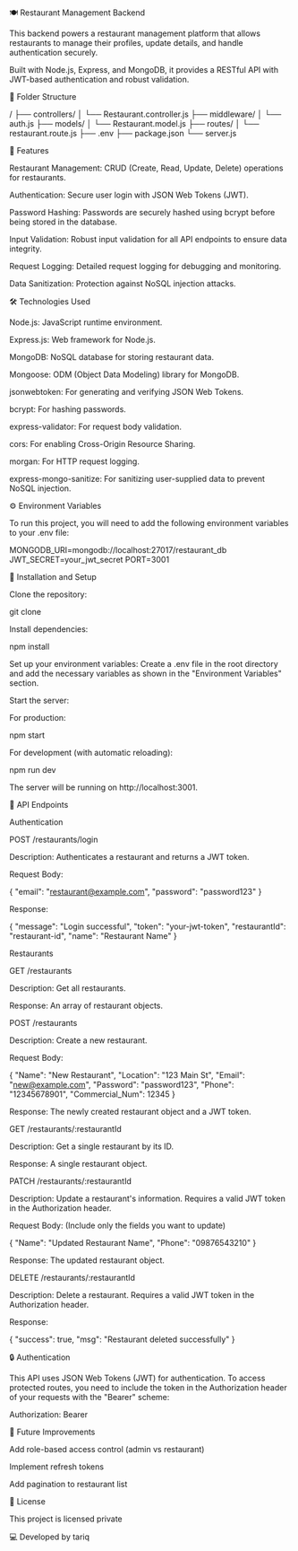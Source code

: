 🍽️ Restaurant Management Backend

This backend powers a restaurant management platform that allows restaurants to manage their profiles, update details, and handle authentication securely.

Built with Node.js, Express, and MongoDB, it provides a RESTful API with JWT-based authentication and robust validation.

📁 Folder Structure

/
├── controllers/
│   └── Restaurant.controller.js
├── middleware/
│   └── auth.js
├── models/
│   └── Restaurant.model.js
├── routes/
│   └── restaurant.route.js
├── .env
├── package.json
└── server.js


🚀 Features

Restaurant Management: CRUD (Create, Read, Update, Delete) operations for restaurants.

Authentication: Secure user login with JSON Web Tokens (JWT).

Password Hashing: Passwords are securely hashed using bcrypt before being stored in the database.

Input Validation: Robust input validation for all API endpoints to ensure data integrity.

Request Logging: Detailed request logging for debugging and monitoring.

Data Sanitization: Protection against NoSQL injection attacks.

🛠️ Technologies Used

Node.js: JavaScript runtime environment.

Express.js: Web framework for Node.js.

MongoDB: NoSQL database for storing restaurant data.

Mongoose: ODM (Object Data Modeling) library for MongoDB.

jsonwebtoken: For generating and verifying JSON Web Tokens.

bcrypt: For hashing passwords.

express-validator: For request body validation.

cors: For enabling Cross-Origin Resource Sharing.

morgan: For HTTP request logging.

express-mongo-sanitize: For sanitizing user-supplied data to prevent NoSQL injection.

⚙️ Environment Variables

To run this project, you will need to add the following environment variables to your .env file:

MONGODB_URI=mongodb://localhost:27017/restaurant_db
JWT_SECRET=your_jwt_secret
PORT=3001


🧩 Installation and Setup

Clone the repository:

git clone <repository-url>


Install dependencies:

npm install


Set up your environment variables:
Create a .env file in the root directory and add the necessary variables as shown in the "Environment Variables" section.

Start the server:

For production:

npm start


For development (with automatic reloading):

npm run dev


The server will be running on http://localhost:3001.

🔗 API Endpoints

Authentication

POST /restaurants/login

Description: Authenticates a restaurant and returns a JWT token.

Request Body:

{
  "email": "restaurant@example.com",
  "password": "password123"
}


Response:

{
  "message": "Login successful",
  "token": "your-jwt-token",
  "restaurantId": "restaurant-id",
  "name": "Restaurant Name"
}


Restaurants

GET /restaurants

Description: Get all restaurants.

Response: An array of restaurant objects.

POST /restaurants

Description: Create a new restaurant.

Request Body:

{
  "Name": "New Restaurant",
  "Location": "123 Main St",
  "Email": "new@example.com",
  "Password": "password123",
  "Phone": "12345678901",
  "Commercial_Num": 12345
}


Response: The newly created restaurant object and a JWT token.

GET /restaurants/:restaurantId

Description: Get a single restaurant by its ID.

Response: A single restaurant object.

PATCH /restaurants/:restaurantId

Description: Update a restaurant's information. Requires a valid JWT token in the Authorization header.

Request Body: (Include only the fields you want to update)

{
  "Name": "Updated Restaurant Name",
  "Phone": "09876543210"
}


Response: The updated restaurant object.

DELETE /restaurants/:restaurantId

Description: Delete a restaurant. Requires a valid JWT token in the Authorization header.

Response:

{
  "success": true,
  "msg": "Restaurant deleted successfully"
}


🔒 Authentication

This API uses JSON Web Tokens (JWT) for authentication. To access protected routes, you need to include the token in the Authorization header of your requests with the "Bearer" scheme:

Authorization: Bearer <your-jwt-token>


🧱 Future Improvements

Add role-based access control (admin vs restaurant)

Implement refresh tokens

Add pagination to restaurant list

📄 License

This project is licensed private

💻 Developed by tariq
